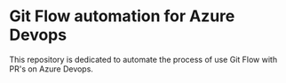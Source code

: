 # Git Flow automation for Azure Devops

This repository is dedicated to automate the process of use Git Flow with PR's on Azure Devops.
